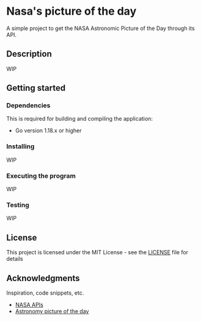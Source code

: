 # Nasa's picture of the day

A simple project to get the NASA Astronomic Picture of the Day through its API. 

## Description

WIP

## Getting started

### Dependencies

This is required for building and compiling the application:
* Go version 1.18.x or higher

### Installing

WIP

### Executing the program

WIP

### Testing

WIP


## License
This project is licensed under the MIT License - see the [LICENSE](./LICENSE) file for details

## Acknowledgments
Inspiration, code snippets, etc.

* [NASA APIs](https://api.nasa.gov/)
* [Astronomy picture of the day](https://apod.nasa.gov/apod/astropix.html)